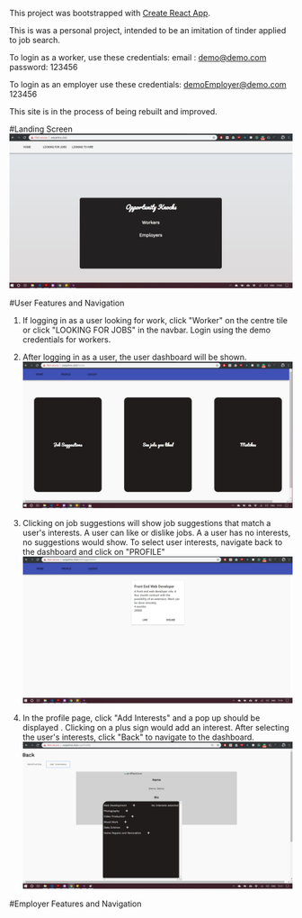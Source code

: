 This project was bootstrapped with [Create React App](https://github.com/facebook/create-react-app).

This is was a personal project, intended to be an imitation of tinder applied to job search. 

To login as a worker, use these credentials:
email : demo@demo.com
password: 123456

To login as an employer use these credentials:
demoEmployer@demo.com
123456

This site is in the process of being rebuilt and improved. 

#Landing Screen
![landing image](screen_grabs/Landing.jpg)

#User Features and Navigation
1. If logging in as a user looking for work, click "Worker" on the centre tile or click "LOOKING FOR JOBS" in the navbar. Login using the demo credentials for workers.
2. After logging in as a user, the user dashboard will be shown.
![user dashboard](screen_grabs/UserDashboard.jpg)

3. Clicking on job suggestions will show job suggestions that match a user's interests. A user can like or dislike jobs. A a user has no interests, no suggestions would show. To select user interests, navigate back to the dashboard and click on "PROFILE"
![job suggestions](screen_grabs/JobSuggestions.jpg)

4. In the profile page, click "Add Interests" and a pop up should be displayed . Clicking on a plus sign would add an interest. After selecting the user's interests, click "Back" to navigate to the dashboard.
![add interests](screen_grabs/AddInterests.jpg)

#Employer Features and Navigation